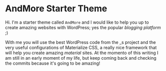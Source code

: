 AndMore Starter Theme
===

Hi. I'm a starter theme called `AndMore` and I would like to help you up to create amazing websites with WordPress; yes the popular _blogging platform_ ;)

With me you will use the best WordPress code from the _s project and the very useful configurations of Materialize CSS, a really nice framework that will help you create amazing _material_ sites. At the momento of this writing I am still in an early moment of my life, but keep coming back and checking the commits because it's going to be amazing!